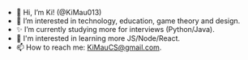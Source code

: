 - 👋 Hi, I’m Ki! (@KiMau013)
- 👀 I’m interested in technology, education, game theory and design.
- ✨ I’m currently studying more for interviews (Python/Java).
- 🌱 I'm interested in learning more JS/Node/React.
- 📫 How to reach me: KiMauCS@gmail.com.

<!---
KiMau013/KiMau013 is a ✨ special ✨ repository because its `README.md` (this file) appears on your GitHub profile.
You can click the Preview link to take a look at your changes.
--->
